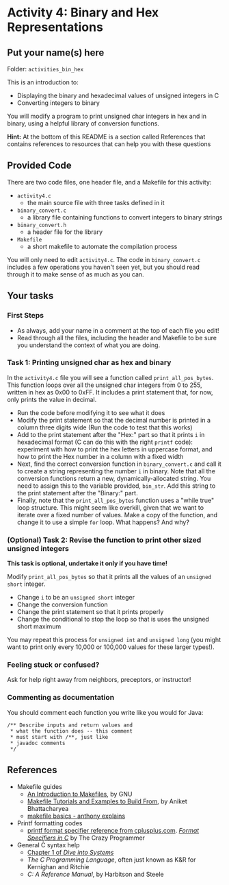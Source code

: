 # Activity 4: Binary and Hex Representations
## Put your name(s) here

Folder: `activities_bin_hex`

This is an introduction to:
* Displaying the binary and hexadecimal values of unsigned integers in C
* Converting integers to binary

You will modify a program to print unsigned char integers in hex and
in binary, using a helpful library of conversion functions.

**Hint:** At the bottom of this README is a section called References that 
contains references to resources that can help you with these questions

## Provided Code

There are two code files, one header file, and a Makefile for this activity:

- `activity4.c`
    - the main source file with three tasks defined in it
- `binary_convert.c`
    - a library file containing functions to convert integers to binary strings
- `binary_convert.h`
    - a header file for the library
- `Makefile`
    - a short makefile to automate the compilation process

You will only need to edit `activity4.c`. The code in `binary_convert.c` includes
a few operations you haven't seen yet, but you should read through it to make sense
of as much as you can.


## Your tasks

### First Steps
- As always, add your name in a comment at the top of each file you edit!
- Read through all the files, including the header and Makefile to be sure you
understand the context of what you are doing. 


### Task 1: Printing unsigned char as hex and binary

In the `activity4.c` file you will see a function called `print_all_pos_bytes`. 
This function loops over all the unsigned char integers from 0 to 255, written in
hex as 0x00 to 0xFF. It includes a print statement that, for now, only prints the
value in decimal.

- Run the code before modifying it to see what it does
- Modify the print statement so that the decimal number is printed in a column three
digits wide (Run the code to test that this works)
- Add to the print statement after the "Hex:" part so that it prints `i` in hexadecimal
format (C can do this with the right `printf` code): experiment with how to print the hex letters in uppercase format, and how to print the Hex number in a column with a fixed width
- Next, find the correct conversion function in `binary_convert.c` and call it
to create a string representing the number `i` in binary. Note that all the conversion
functions return a new, dynamically-allocated string. You need to assign this to the
variable provided, `bin_str`. Add this string to the print statement after the "Binary:"
part.
- Finally, note that the `print_all_pos_bytes` function uses a "while true"
loop structure. This might seem like overkill, given that we want to iterate over
a fixed number of values. Make a copy of the function, and change 
it to use a simple `for` loop. What happens? And why?

### (Optional) Task 2: Revise the function to print other sized unsigned integers

**This task is optional, undertake it only if you have time!**

Modify `print_all_pos_bytes` so that it prints all the values of an `unsigned short` integer.
- Change `i` to be an `unsigned short` integer
- Change the conversion function
- Change the print statement so that it prints properly
- Change the conditional to stop the loop so that is uses the unsigned short maximum

You may repeat this process for `unsigned int` and `unsigned long` (you might want to
print only every 10,000 or 100,000 values for these larger types!).


### Feeling stuck or confused?

Ask for help right away from neighbors, preceptors, or instructor!


### Commenting as documentation

You should comment each function you write like you would for Java:

	/** Describe inputs and return values and 
	 * what the function does -- this comment
	 * must start with /**, just like 
	 * javadoc comments
	 */

## References

- Makefile guides
  - [An Introduction to Makefiles](https://www.gnu.org/software/make/manual/html_node/Introduction.html), by GNU
  - [Makefile Tutorials and Examples to Build From](https://earthly.dev/blog/make-tutorial/), by Aniket Bhattacharyea
  - [makefile basics - anthony explains](https://www.youtube.com/watch?v=20GC9mYoFGs)
- Printf formatting codes
  - [printf format specifier reference from cplusplus.com](http://www.cplusplus.com/reference/cstdio/printf/).
  [_Format Specifiers in C_](https://www.thecrazyprogrammer.com/2016/10/format-specifiers-c.html) by The Crazy Programmer
- General C syntax help
  - [Chapter 1 of _Dive into Systems_](https://diveintosystems.org/book/C1-C_intro/index.html)
  - _The C Programming Language_, often just known as K&R for Kernighan and Ritchie
  - _C: A Reference Manual_, by Harbitson and Steele
